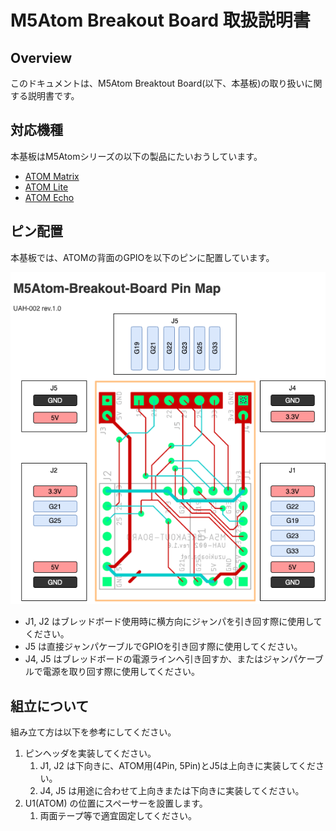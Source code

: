 # M5Atom Breakout Board 取扱説明書

## Overview
このドキュメントは、M5Atom Breaktout Board(以下、本基板)の取り扱いに関する説明書です。

## 対応機種
本基板はM5Atomシリーズの以下の製品にたいおうしています。

- [ATOM Matrix](https://docs.m5stack.com/#/en/core/atom_matrix)
- [ATOM Lite](https://docs.m5stack.com/#/en/core/atom_lite)
- [ATOM Echo](https://docs.m5stack.com/#/en/atom/atomecho)

## ピン配置
本基板では、ATOMの背面のGPIOを以下のピンに配置しています。

![](./pin-map-rev.1.0.png)

- J1, J2 はブレッドボード使用時に横方向にジャンパを引き回す際に使用してください。
- J5 は直接ジャンパケーブルでGPIOを引き回す際に使用してください。
- J4, J5 はブレッドボードの電源ラインへ引き回すか、またはジャンパケーブルで電源を取り回す際に使用してください。


## 組立について
組み立て方は以下を参考にしてください。

1. ピンヘッダを実装してください。
   1. J1, J2 は下向きに、ATOM用(4Pin, 5Pin)とJ5は上向きに実装してください。
   2. J4, J5 は用途に合わせて上向きまたは下向きに実装してください。
2. U1(ATOM) の位置にスペーサーを設置します。
   1. 両面テープ等で適宜固定してください。